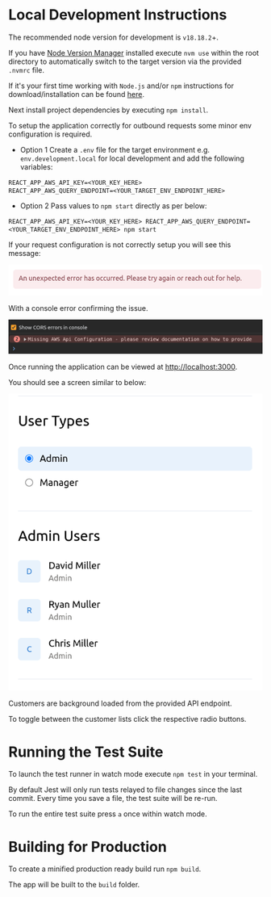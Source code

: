 # Local Development Instructions

The recommended node version for development is `v18.18.2`+. 

If you have [Node Version Manager](https://github.com/nvm-sh/nvm) installed execute `nvm use` within the root directory to automatically switch to the target version via the provided `.nvmrc` file.

If it's your first time working with `Node.js` and/or `npm` instructions for download/installation can be found [here](https://docs.npmjs.com/downloading-and-installing-node-js-and-npm).

Next install project dependencies by executing `npm install`.

To setup the application correctly for outbound requests some minor env configuration is required. 

- Option 1
Create a `.env` file for the target environment e.g. `env.development.local` for local development and add the following variables:

```
REACT_APP_AWS_API_KEY=<YOUR_KEY_HERE>
REACT_APP_AWS_QUERY_ENDPOINT=<YOUR_TARGET_ENV_ENDPOINT_HERE>
```

- Option 2
Pass values to `npm start` directly as per below:

```
REACT_APP_AWS_API_KEY=<YOUR_KEY_HERE> REACT_APP_AWS_QUERY_ENDPOINT=<YOUR_TARGET_ENV_ENDPOINT_HERE> npm start
```

If your request configuration is not correctly setup you will see this message:

![UI Error](./assets//errorMessage.png)

With a console error confirming the issue.

![Console Error](./assets/consoleErrorApiConfig.png)

Once running the application can be viewed at [http://localhost:3000](http://localhost:3000). 

You should see a screen similar to below:

![Example](./assets/exampleScreen.png)

Customers are background loaded from the provided API endpoint.

To toggle between the customer lists click the respective radio buttons.

# Running the Test Suite

To launch the test runner in watch mode execute `npm test` in your terminal. 

By default Jest will only run tests relayed to file changes since the last commit. Every time you save a file, the test suite will be re-run.

To run the entire test suite press `a` once within watch mode.

# Building for Production

To create a minified production ready build run `npm build`.

The app will be built to the `build` folder.